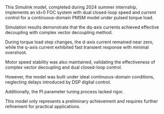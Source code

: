 This Simulink model, completed during 2024 summer internship, implements an id=0 FOC system with dual closed-loop speed and current control for a continuous-domain PMSM model under pulsed torque load. 

Simulation results demonstrate that the dq-axis currents achieved effective decoupling with complex vector decoupling method. 

During torque load step changes, the d-axis current remained near zero, while the q-axis current exhibited fast transient response with minimal overshoot. 

Motor speed stability was also maintained, validating the effectiveness of complex vector decoupling and dual closed-loop control.

However, the model was built under ideal continuous-domain conditions, neglecting delays introduced by DSP digital control.

Additionally, the PI parameter tuning process lacked rigor.

This model only represents a preliminary achievement and requires further refinement for practical applications.

